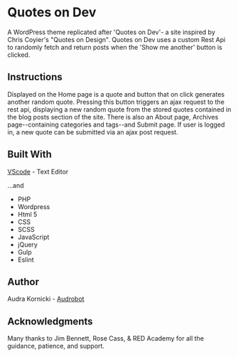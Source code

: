 # Quotes on Dev 

A WordPress theme replicated after 'Quotes on Dev'- a site inspired by Chris Coyier's "Quotes on Design". Quotes on Dev uses a custom Rest Api to randomly fetch and return posts when the 'Show me another' button is clicked.

## Instructions

Displayed on the Home page is a quote and button that on click generates another random quote. Pressing this button triggers an ajax request to the rest api, displaying a new random quote from the stored quotes contained in the blog posts section of the site. There is also an About page, Archives page--containing categories and tags--and Submit page. If user is logged in, a new quote can be submitted via an ajax post request.
  

## Built With

[VScode](http://www.vscode.com) - Text Editor

...and

* PHP
* Wordpress
* Html 5
* CSS
* SCSS
* JavaScript
* jQuery
* Gulp
* Eslint


## Author

Audra Kornicki - [Audrobot](https://github.com/Audrobot)


## Acknowledgments

Many thanks to Jim Bennett, Rose Cass, & RED Academy for all the guidance, patience, and support.
